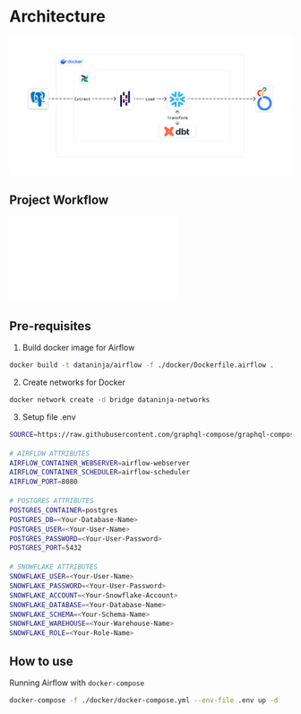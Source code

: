 # Architecture
![Architecture](document/Orchestrator.jpg)

## Project Workflow
![Documentation](document/airflow-dbt-docker.pdf)

## Pre-requisites
1. Build docker image for Airflow
```bash
docker build -t dataninja/airflow -f ./docker/Dockerfile.airflow .
```
2. Create networks for Docker
```bash
docker network create -d bridge dataninja-networks
```
3. Setup file .env
```zsh
SOURCE=https://raw.githubusercontent.com/graphql-compose/graphql-compose-examples/master/examples/northwind/data/csv

# AIRFLOW ATTRIBUTES
AIRFLOW_CONTAINER_WEBSERVER=airflow-webserver
AIRFLOW_CONTAINER_SCHEDULER=airflow-scheduler
AIRFLOW_PORT=8080

# POSTGRES ATTRIBUTES
POSTGRES_CONTAINER=postgres
POSTGRES_DB=<Your-Database-Name>
POSTGRES_USER=<Your-User-Name>
POSTGRES_PASSWORD=<Your-User-Password>
POSTGRES_PORT=5432

# SNOWFLAKE ATTRIBUTES
SNOWFLAKE_USER=<Your-User-Name>
SNOWFLAKE_PASSWORD=<Your-User-Password>
SNOWFLAKE_ACCOUNT=<Your-Snowflake-Account>
SNOWFLAKE_DATABASE=<Your-Database-Name>
SNOWFLAKE_SCHEMA=<Your-Schema-Name>
SNOWFLAKE_WAREHOUSE=<Your-Warehouse-Name>
SNOWFLAKE_ROLE=<Your-Role-Name>
```
## How to use
Running Airflow with `docker-compose`
```bash
docker-compose -f ./docker/docker-compose.yml --env-file .env up -d
```